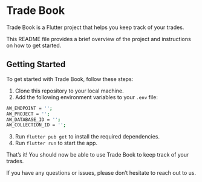 # Trade Book

Trade Book is a Flutter project that helps you keep track of your trades.

This README file provides a brief overview of the project and instructions on how to get started.

## Getting Started

To get started with Trade Book, follow these steps:

1. Clone this repository to your local machine.
2. Add the following environment variables to your `.env` file:

```bash
AW_ENDPOINT = '';
AW_PROJECT = '';
AW_DATABASE_ID = '';
AW_COLLECTION_ID = '';
```
3. Run `flutter pub get` to install the required dependencies.
4. Run `flutter run` to start the app.

That’s it! You should now be able to use Trade Book to keep track of your trades.

If you have any questions or issues, please don’t hesitate to reach out to us.